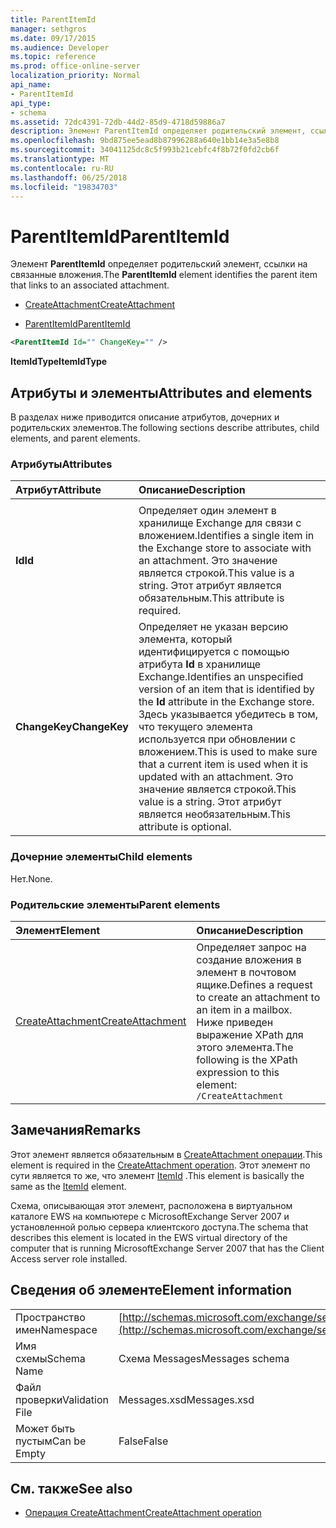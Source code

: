 ```yaml
---
title: ParentItemId
manager: sethgros
ms.date: 09/17/2015
ms.audience: Developer
ms.topic: reference
ms.prod: office-online-server
localization_priority: Normal
api_name:
- ParentItemId
api_type:
- schema
ms.assetid: 72dc4391-72db-44d2-85d9-4718d59886a7
description: Элемент ParentItemId определяет родительский элемент, ссылки на связанные вложения.
ms.openlocfilehash: 9bd875ee5ead8b87996288a640e1bb14e3a5e8b8
ms.sourcegitcommit: 34041125dc8c5f993b21cebfc4f8b72f0fd2cb6f
ms.translationtype: MT
ms.contentlocale: ru-RU
ms.lasthandoff: 06/25/2018
ms.locfileid: "19834703"
---
```

# <a name="parentitemid"></a><span data-ttu-id="d77b2-103">ParentItemId</span><span class="sxs-lookup"><span data-stu-id="d77b2-103">ParentItemId</span></span>

<span data-ttu-id="d77b2-104">Элемент **ParentItemId** определяет родительский элемент, ссылки на связанные вложения.</span><span class="sxs-lookup"><span data-stu-id="d77b2-104">The **ParentItemId** element identifies the parent item that links to an associated attachment.</span></span> 
  
- [<span data-ttu-id="d77b2-105">CreateAttachment</span><span class="sxs-lookup"><span data-stu-id="d77b2-105">CreateAttachment</span></span>](createattachment.md)
  
- [<span data-ttu-id="d77b2-106">ParentItemId</span><span class="sxs-lookup"><span data-stu-id="d77b2-106">ParentItemId</span></span>](parentitemid.md)
  
```xml
<ParentItemId Id="" ChangeKey="" />
```

<span data-ttu-id="d77b2-107">**ItemIdType**</span><span class="sxs-lookup"><span data-stu-id="d77b2-107">**ItemIdType**</span></span>

## <a name="attributes-and-elements"></a><span data-ttu-id="d77b2-108">Атрибуты и элементы</span><span class="sxs-lookup"><span data-stu-id="d77b2-108">Attributes and elements</span></span>

<span data-ttu-id="d77b2-109">В разделах ниже приводится описание атрибутов, дочерних и родительских элементов.</span><span class="sxs-lookup"><span data-stu-id="d77b2-109">The following sections describe attributes, child elements, and parent elements.</span></span>
  
### <a name="attributes"></a><span data-ttu-id="d77b2-110">Атрибуты</span><span class="sxs-lookup"><span data-stu-id="d77b2-110">Attributes</span></span>

|<span data-ttu-id="d77b2-111">**Атрибут**</span><span class="sxs-lookup"><span data-stu-id="d77b2-111">**Attribute**</span></span>|<span data-ttu-id="d77b2-112">**Описание**</span><span class="sxs-lookup"><span data-stu-id="d77b2-112">**Description**</span></span>|
|:-----|:-----|
|<span data-ttu-id="d77b2-113">
  **Id**</span><span class="sxs-lookup"><span data-stu-id="d77b2-113">**Id**</span></span> <br/> |<span data-ttu-id="d77b2-114">Определяет один элемент в хранилище Exchange для связи с вложением.</span><span class="sxs-lookup"><span data-stu-id="d77b2-114">Identifies a single item in the Exchange store to associate with an attachment.</span></span> <span data-ttu-id="d77b2-115">Это значение является строкой.</span><span class="sxs-lookup"><span data-stu-id="d77b2-115">This value is a string.</span></span> <span data-ttu-id="d77b2-116">Этот атрибут является обязательным.</span><span class="sxs-lookup"><span data-stu-id="d77b2-116">This attribute is required.</span></span>  <br/> |
|<span data-ttu-id="d77b2-117">**ChangeKey**</span><span class="sxs-lookup"><span data-stu-id="d77b2-117">**ChangeKey**</span></span> <br/> |<span data-ttu-id="d77b2-118">Определяет не указан версию элемента, который идентифицируется с помощью атрибута **Id** в хранилище Exchange.</span><span class="sxs-lookup"><span data-stu-id="d77b2-118">Identifies an unspecified version of an item that is identified by the **Id** attribute in the Exchange store.</span></span> <span data-ttu-id="d77b2-119">Здесь указывается убедитесь в том, что текущего элемента используется при обновлении с вложением.</span><span class="sxs-lookup"><span data-stu-id="d77b2-119">This is used to make sure that a current item is used when it is updated with an attachment.</span></span> <span data-ttu-id="d77b2-120">Это значение является строкой.</span><span class="sxs-lookup"><span data-stu-id="d77b2-120">This value is a string.</span></span> <span data-ttu-id="d77b2-121">Этот атрибут является необязательным.</span><span class="sxs-lookup"><span data-stu-id="d77b2-121">This attribute is optional.</span></span>  <br/> |
   
### <a name="child-elements"></a><span data-ttu-id="d77b2-122">Дочерние элементы</span><span class="sxs-lookup"><span data-stu-id="d77b2-122">Child elements</span></span>

<span data-ttu-id="d77b2-123">Нет.</span><span class="sxs-lookup"><span data-stu-id="d77b2-123">None.</span></span>
  
### <a name="parent-elements"></a><span data-ttu-id="d77b2-124">Родительские элементы</span><span class="sxs-lookup"><span data-stu-id="d77b2-124">Parent elements</span></span>

|<span data-ttu-id="d77b2-125">**Элемент**</span><span class="sxs-lookup"><span data-stu-id="d77b2-125">**Element**</span></span>|<span data-ttu-id="d77b2-126">**Описание**</span><span class="sxs-lookup"><span data-stu-id="d77b2-126">**Description**</span></span>|
|:-----|:-----|
|[<span data-ttu-id="d77b2-127">CreateAttachment</span><span class="sxs-lookup"><span data-stu-id="d77b2-127">CreateAttachment</span></span>](createattachment.md) <br/> |<span data-ttu-id="d77b2-128">Определяет запрос на создание вложения в элемент в почтовом ящике.</span><span class="sxs-lookup"><span data-stu-id="d77b2-128">Defines a request to create an attachment to an item in a mailbox.</span></span>  <br/> <span data-ttu-id="d77b2-129">Ниже приведен выражение XPath для этого элемента.</span><span class="sxs-lookup"><span data-stu-id="d77b2-129">The following is the XPath expression to this element:</span></span>  <br/>  `/CreateAttachment` <br/> |
   
## <a name="remarks"></a><span data-ttu-id="d77b2-130">Замечания</span><span class="sxs-lookup"><span data-stu-id="d77b2-130">Remarks</span></span>

<span data-ttu-id="d77b2-131">Этот элемент является обязательным в [CreateAttachment операции](createattachment-operation.md).</span><span class="sxs-lookup"><span data-stu-id="d77b2-131">This element is required in the [CreateAttachment operation](createattachment-operation.md).</span></span> <span data-ttu-id="d77b2-132">Этот элемент по сути является то же, что элемент [ItemId](itemid.md) .</span><span class="sxs-lookup"><span data-stu-id="d77b2-132">This element is basically the same as the [ItemId](itemid.md) element.</span></span> 
  
<span data-ttu-id="d77b2-133">Схема, описывающая этот элемент, расположена в виртуальном каталоге EWS на компьютере с MicrosoftExchange Server 2007 и установленной ролью сервера клиентского доступа.</span><span class="sxs-lookup"><span data-stu-id="d77b2-133">The schema that describes this element is located in the EWS virtual directory of the computer that is running MicrosoftExchange Server 2007 that has the Client Access server role installed.</span></span>
  
## <a name="element-information"></a><span data-ttu-id="d77b2-134">Сведения об элементе</span><span class="sxs-lookup"><span data-stu-id="d77b2-134">Element information</span></span>

|||
|:-----|:-----|
|<span data-ttu-id="d77b2-135">Пространство имен</span><span class="sxs-lookup"><span data-stu-id="d77b2-135">Namespace</span></span>  <br/> |[http://schemas.microsoft.com/exchange/services/2006/messages](http://schemas.microsoft.com/exchange/services/2006/messages) <br/> |
|<span data-ttu-id="d77b2-136">Имя схемы</span><span class="sxs-lookup"><span data-stu-id="d77b2-136">Schema Name</span></span>  <br/> |<span data-ttu-id="d77b2-137">Схема Messages</span><span class="sxs-lookup"><span data-stu-id="d77b2-137">Messages schema</span></span>  <br/> |
|<span data-ttu-id="d77b2-138">Файл проверки</span><span class="sxs-lookup"><span data-stu-id="d77b2-138">Validation File</span></span>  <br/> |<span data-ttu-id="d77b2-139">Messages.xsd</span><span class="sxs-lookup"><span data-stu-id="d77b2-139">Messages.xsd</span></span>  <br/> |
|<span data-ttu-id="d77b2-140">Может быть пустым</span><span class="sxs-lookup"><span data-stu-id="d77b2-140">Can be Empty</span></span>  <br/> |<span data-ttu-id="d77b2-141">False</span><span class="sxs-lookup"><span data-stu-id="d77b2-141">False</span></span>  <br/> |
   
## <a name="see-also"></a><span data-ttu-id="d77b2-142">См. также</span><span class="sxs-lookup"><span data-stu-id="d77b2-142">See also</span></span>

- [<span data-ttu-id="d77b2-143">Операция CreateAttachment</span><span class="sxs-lookup"><span data-stu-id="d77b2-143">CreateAttachment operation</span></span>](createattachment-operation.md)

